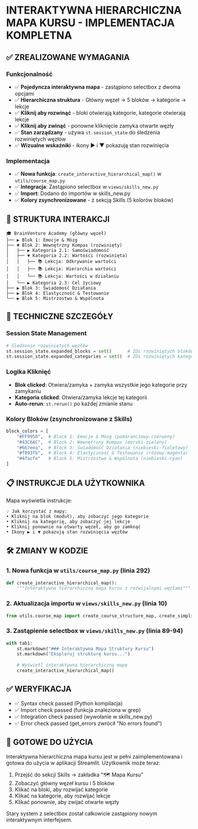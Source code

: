# INTERAKTYWNA HIERARCHICZNA MAPA KURSU - IMPLEMENTACJA KOMPLETNA

## ✅ ZREALIZOWANE WYMAGANIA

### Funkcjonalność
- ✅ **Pojedyncza interaktywna mapa** - zastąpiono selectbox z dwoma opcjami
- ✅ **Hierarchiczna struktura** - Główny węzeł → 5 bloków → kategorie → lekcje  
- ✅ **Kliknij aby rozwinąć** - bloki otwierają kategorie, kategorie otwierają lekcje
- ✅ **Kliknij aby zwinąć** - ponowne kliknięcie zamyka otwarte węzły
- ✅ **Stan zarządzany** - używa `st.session_state` do śledzenia rozwiniętych węzłów
- ✅ **Wizualne wskaźniki** - ikony ▶ i ▼ pokazują stan rozwinięcia

### Implementacja
- ✅ **Nowa funkcja**: `create_interactive_hierarchical_map()` w `utils/course_map.py`
- ✅ **Integracja**: Zastąpiono selectbox w `views/skills_new.py`
- ✅ **Import**: Dodano do importów w skills_new.py
- ✅ **Kolory zsynchronizowane** - z sekcją Skills (5 kolorów bloków)

## 🎯 STRUKTURA INTERAKCJI

```
🎓 BrainVenture Academy (główny węzeł)
├── ▶ Blok 1: Emocje & Mózg
├── ▼ Blok 2: Wewnętrzny Kompas (rozwinięty)
│   ├── ▶ Kategoria 2.1: Samoświadomość
│   ├── ▼ Kategoria 2.2: Wartości (rozwinięta)
│   │   ├── 📚 Lekcja: Odkrywanie wartości
│   │   ├── 📚 Lekcja: Hierarchia wartości
│   │   └── 📚 Lekcja: Wartości w działaniu
│   └── ▶ Kategoria 2.3: Cel życiowy
├── ▶ Blok 3: Świadomość Działania
├── ▶ Blok 4: Elastyczność & Testowanie  
└── ▶ Blok 5: Mistrzostwo & Wspólnota
```

## 🔧 TECHNICZNE SZCZEGÓŁY

### Session State Management
```python
# Śledzenie rozwiniętych węzłów
st.session_state.expanded_blocks = set()      # IDs rozwiniętych bloków
st.session_state.expanded_categories = set()  # IDs rozwiniętych kategorii
```

### Logika Kliknięć
- **Blok clicked**: Otwiera/zamyka + zamyka wszystkie jego kategorie przy zamykaniu
- **Kategoria clicked**: Otwiera/zamyka lekcje tej kategorii
- **Auto-rerun**: `st.rerun()` po każdej zmianie stanu

### Kolory Bloków (zsynchronizowane z Skills)
```python
block_colors = [
    "#FF9950",  # Block 1: Emocje & Mózg (pomarańczowy-czerwony)
    "#43C6AC",  # Block 2: Wewnętrzny Kompas (morski-zielony)  
    "#667eea",  # Block 3: Świadomość Działania (niebieski-fioletowy)
    "#f093fb",  # Block 4: Elastyczność & Testowanie (różowy-magenta)
    "#4facfe"   # Block 5: Mistrzostwo & Wspólnota (niebieski-cyan)
]
```

## 📋 INSTRUKCJE DLA UŻYTKOWNIKA

Mapa wyświetla instrukcje:
```
💡 Jak korzystać z mapy:
• Kliknij na blok (moduł), aby zobaczyć jego kategorie
• Kliknij na kategorię, aby zobaczyć jej lekcje  
• Kliknij ponownie na otwarty węzeł, aby go zamknąć
• Ikony ▶ i ▼ pokazują stan rozwinięcia węzłów
```

## 🛠️ ZMIANY W KODZIE

### 1. Nowa funkcja w `utils/course_map.py` (linia 292)
```python
def create_interactive_hierarchical_map():
    """Interaktywna hierarchiczna mapa kursu z rozwijalnymi węzłami"""
```

### 2. Aktualizacja importu w `views/skills_new.py` (linia 10)
```python
from utils.course_map import create_course_structure_map, create_simplified_course_map, show_course_statistics, create_interactive_hierarchical_map
```

### 3. Zastąpienie selectbox w `views/skills_new.py` (linia 89-94)
```python
with tab1:
    st.markdown("### Interaktywna Mapa Struktury Kursu")
    st.markdown("Eksploruj strukturę kursu...")
    
    # Wyświetl interaktywną hierarchiczną mapę
    create_interactive_hierarchical_map()
```

## ✅ WERYFIKACJA

- ✅ Syntax check passed (Python kompilacja)
- ✅ Import check passed (funkcja znaleziona w grep)
- ✅ Integration check passed (wywołanie w skills_new.py)  
- ✅ Error check passed (get_errors zwrócił "No errors found")

## 🚀 GOTOWE DO UŻYCIA

Interaktywna hierarchiczna mapa kursu jest w pełni zaimplementowana i gotowa do użycia w aplikacji Streamlit. Użytkownik może teraz:

1. Przejść do sekcji Skills → zakładka "🗺️ Mapa Kursu"
2. Zobaczyć główny węzeł kursu i 5 bloków
3. Klikać na bloki, aby rozwijać kategorie
4. Klikać na kategorie, aby rozwijać lekcje
5. Klikać ponownie, aby zwijać otwarte węzły

Stary system z selectbox został całkowicie zastąpiony nowym interaktywnym interfejsem.
